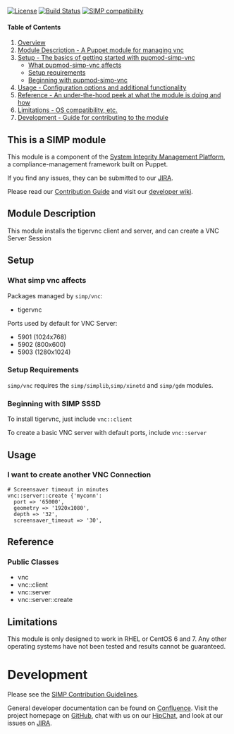 [![License](http://img.shields.io/:license-apache-blue.svg)](http://www.apache.org/licenses/LICENSE-2.0.html) [![Build Status](https://travis-ci.org/simp/pupmod-simp-vnc.svg)](https://travis-ci.org/simp/pupmod-simp-vnc) [![SIMP compatibility](https://img.shields.io/badge/SIMP%20compatibility-4.2.*%2F5.1.*-orange.svg)](https://img.shields.io/badge/SIMP%20compatibility-4.2.*%2F5.1.*-orange.svg)

#### Table of Contents

1. [Overview](#overview)
2. [Module Description - A Puppet module for managing vnc](#module-description)
3. [Setup - The basics of getting started with pupmod-simp-vnc](#setup)
    * [What pupmod-simp-vnc affects](#what-simp-vnc-affects)
    * [Setup requirements](#setup-requirements)
    * [Beginning with pupmod-simp-vnc](#beginning-with-simp-vnc)
4. [Usage - Configuration options and additional functionality](#usage)
5. [Reference - An under-the-hood peek at what the module is doing and how](#reference)
5. [Limitations - OS compatibility, etc.](#limitations)
6. [Development - Guide for contributing to the module](#development)

## This is a SIMP module
This module is a component of the
[System Integrity Management Platform](https://github.com/NationalSecurityAgency/SIMP),
a compliance-management framework built on Puppet.

If you find any issues, they can be submitted to our
[JIRA](https://simp-project.atlassian.net/).

Please read our [Contribution Guide](https://simp-project.atlassian.net/wiki/display/SD/Contributing+to+SIMP)
and visit our [developer wiki](https://simp-project.atlassian.net/wiki/display/SD/SIMP+Development+Home).

## Module Description

This module installs the tigervnc client and server, and can create a VNC Server Session

## Setup

### What simp vnc affects

Packages managed by `simp/vnc`:
* tigervnc

Ports used by default for VNC Server:
* 5901 (1024x768)
* 5902 (800x600)
* 5903 (1280x1024)

### Setup Requirements

`simp/vnc` requires the `simp/simplib`,`simp/xinetd` and `simp/gdm` modules.

### Beginning with SIMP SSSD

To install tigervnc, just include `vnc::client`

To create a basic VNC server with default ports, include `vnc::server`

## Usage

### I want to create another VNC Connection

```puppet
# Screensaver timeout in minutes
vnc::server::create {'myconn':
  port => '65000',
  geometry => '1920x1080',
  depth => '32',
  screensaver_timeout => '30',
```

## Reference

### Public Classes
* vnc
* vnc::client
* vnc::server
* vnc::server::create

## Limitations

This module is only designed to work in RHEL or CentOS 6 and 7. Any other
operating systems have not been tested and results cannot be guaranteed.

# Development

Please see the
[SIMP Contribution Guidelines](https://simp-project.atlassian.net/wiki/display/SD/Contributing+to+SIMP).

General developer documentation can be found on
[Confluence](https://simp-project.atlassian.net/wiki/display/SD/SIMP+Development+Home).
Visit the project homepage on [GitHub](https://simp-project.com),
chat with us on our [HipChat](https://simp-project.hipchat.com/),
and look at our issues on  [JIRA](https://simp-project.atlassian.net/).
